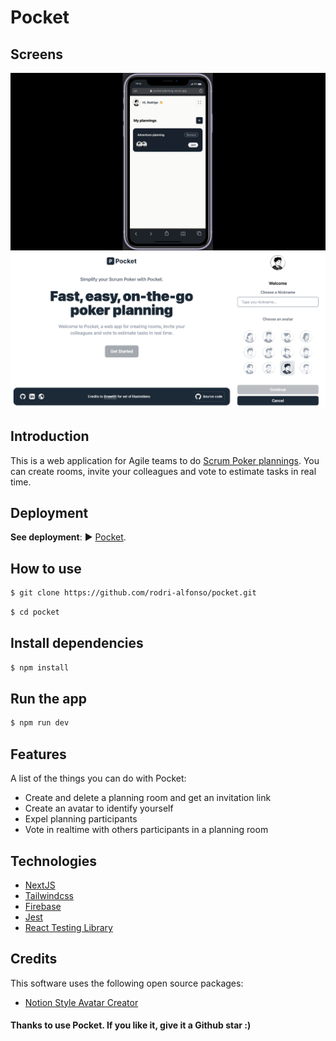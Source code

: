 # Pocket

## Screens

![Vote flow](public/screen-1.gif)
![Home screen](public/screen-2.png)

## Introduction

This is a web application for Agile teams to do [Scrum Poker plannings](https://asana.com/es/resources/planning-poker). You can create rooms, invite your colleagues and vote to estimate tasks in real time.

## Deployment

**See deployment**: ▶︎ [Pocket](https://pocket-planning.vercel.app/).

## How to use

```bash
$ git clone https://github.com/rodri-alfonso/pocket.git
```

```bash
$ cd pocket
```

## Install dependencies

```bash
$ npm install
```

## Run the app

```bash
$ npm run dev
```

## Features

A list of the things you can do with Pocket:

- Create and delete a planning room and get an invitation link
- Create an avatar to identify yourself
- Expel planning participants
- Vote in realtime with others participants in a planning room

## Technologies

- [NextJS](https://nextjs.org/)
- [Tailwindcss](https://tailwindcss.com/)
- [Firebase](https://firebase.google.com/)
- [Jest](https://jestjs.io/)
- [React Testing Library](https://testing-library.com/)

## Credits

This software uses the following open source packages:

- [Notion Style Avatar Creator](https://www.drawkit.com/product/notion-style-avatar-creator)

#### Thanks to use Pocket. If you like it, give it a Github star :)
